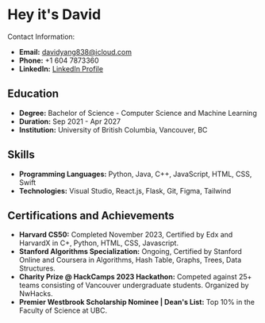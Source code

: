 # Hey it's David 

Contact Information:
- **Email:** davidyang838@icloud.com
- **Phone:** +1 604 7873360
- **LinkedIn:** [LinkedIn Profile](www.linkedin.com/in/david-yang-61241b29a)

## Education

- **Degree:** Bachelor of Science - Computer Science and Machine Learning 
- **Duration:** Sep 2021 - Apr 2027
- **Institution:** University of British Columbia, Vancouver, BC

## Skills

- **Programming Languages:** Python, Java, C++, JavaScript, HTML, CSS, Swift
- **Technologies:** Visual Studio, React.js, Flask, Git, Figma, Tailwind


## Certifications and Achievements

- **Harvard CS50:** Completed November 2023, Certified by Edx and HarvardX in C+, Python, HTML, CSS, Javascript.
- **Stanford Algorithms Specialization:** Ongoing, Certified by Stanford Online and Coursera in Algorithms, Hash Table, Graphs, Trees, Data Structures.
- **Charity Prize @ HackCamps 2023 Hackathon:** Competed against 25+ teams consisting of Vancouver undergraduate students. Organized by NwHacks.
- **Premier Westbrook Scholarship Nominee | Dean's List:** Top 10% in the Faculty of Science at UBC.
